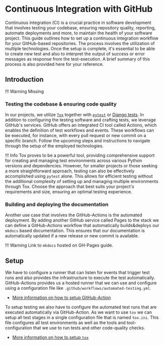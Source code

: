 # Continuous Integration with GitHub

Continuous integration (CI) is a crucial practice in software development that involves testing your codebase, ensuring repository quality, reporting, automate deployments and more, to maintain the health of your software project. This guide outlines how to set up a continuous integration workflow for your GitHub-based repositories. The process involves the utilization of multiple technologies. Once the setup is complete, it's essential to be able to create new test and also to interpret the output of success or error messages as response from the test-execution. A brief summary of this process is also provided here for your reference.

## Introduction

!!! Warning
    Missing
### Testing the codebase & ensuring code quality

In our projects, we utilize [`Tox`](https://tox.wiki/en/stable/) together with [`pytest`](https://docs.pytest.org/en/stable/) or [Django tests](https://docs.djangoproject.com/en/3.2/topics/testing/). In addition to configuring the testing software and crafting tests, we leverage GitHub's services. GitHub offers an integrated CI tool called Actions, which enables the definition of test workflows and events. These workflows can be executed, for instance, with every pull request or new commit on a specific branch. Follow the upcoming steps and instructions to navigate through the setup of the employed technologies.

!!! Info
    Tox proves to be a powerful tool, providing comprehensive support for creating and managing test environments across various Python versions and dependencies. However, for smaller projects or those seeking a more straightforward approach, testing can also be effectively accomplished using `pytest` alone. This allows for efficient testing without the additional complexity of setting up and managing multiple environments through Tox. Choose the approach that best suits your project's requirements and size, ensuring an optimal testing experience.

### Building and deploying the documentation

Another use case that involves the GitHub-Actions is the automated deployment. By adding another GitHub service called Pages to the stack we can define a GitHub-Actions workflow that automatically builds&deploys our `mkdocs` based documentation. This ensures that our documentation is automatically updated if a new release or new commit is available.

!!! Warning
    Link to `mkdocs` hosted on GH-Pages guide.

## Setup

We have to configure a runner that can listen for events that trigger test runs and also provides the infrastructure to execute the test automatically. GitHub-Actions provides us a hosted runner that we can use and configure using a configuration file like `.github/workflows/automated-testing.yml`.

- [More information on how to setup GitHub-Action](setup_github_actions.md)

To setup testing we also have to configure the automated test runs that are executed automatically via GitHub-Action. As we want to use `tox` we can setup all test stages in a single configuration file that is named `tox.ini`. This file configures all test environments as well as the tools and tool-configuration that we use to run tests and other code-quality checks.

- [More information on how to setup `tox`](setup_tox.md)
